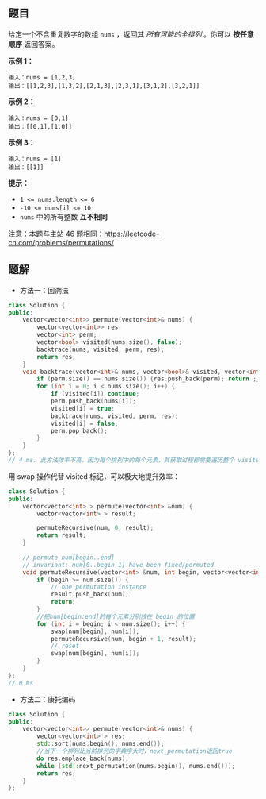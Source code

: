 ## 题目

给定一个不含重复数字的数组 `nums` ，返回其 *所有可能的全排列* 。你可以 **按任意顺序** 返回答案。

 

**示例 1：**

```
输入：nums = [1,2,3]
输出：[[1,2,3],[1,3,2],[2,1,3],[2,3,1],[3,1,2],[3,2,1]]
```

**示例 2：**

```
输入：nums = [0,1]
输出：[[0,1],[1,0]]
```

**示例 3：**

```
输入：nums = [1]
输出：[[1]]
```

 

**提示：**

- `1 <= nums.length <= 6`
- `-10 <= nums[i] <= 10`
- `nums` 中的所有整数 **互不相同**



注意：本题与主站 46 题相同：https://leetcode-cn.com/problems/permutations/ 



## 题解

- 方法一：回溯法

```c++
class Solution {
public:
    vector<vector<int>> permute(vector<int>& nums) {
        vector<vector<int>> res;
        vector<int> perm;
        vector<bool> visited(nums.size(), false);
        backtrace(nums, visited, perm, res);
        return res;
    }
    void backtrace(vector<int>& nums, vector<bool>& visited, vector<int>& perm, vector<vector<int>>& res) {
        if (perm.size() == nums.size()) {res.push_back(perm); return ;}
        for (int i = 0; i < nums.size(); i++) {
            if (visited[i]) continue;
            perm.push_back(nums[i]);
            visited[i] = true;
            backtrace(nums, visited, perm, res);
            visited[i] = false;
            perm.pop_back();
        }
    }
};
// 4 ms. 此方法效率不高，因为每个排列中的每个元素，其获取过程都需要遍历整个 visited 列表
```

用 swap 操作代替 visited 标记，可以极大地提升效率：

```c++
class Solution {
public:
    vector<vector<int> > permute(vector<int> &num) {
        vector<vector<int> > result;

        permuteRecursive(num, 0, result);
        return result;
    }
    
    // permute num[begin..end]
    // invariant: num[0..begin-1] have been fixed/permuted
    void permuteRecursive(vector<int> &num, int begin, vector<vector<int> > &result) {
        if (begin >= num.size()) {
            // one permutation instance
            result.push_back(num);
            return;
        }
        //把num[begin:end]的每个元素分别放在 begin 的位置
        for (int i = begin; i < num.size(); i++) {
            swap(num[begin], num[i]);
            permuteRecursive(num, begin + 1, result);
            // reset
            swap(num[begin], num[i]);
        }
    }
};
// 0 ms
```

- 方法二：康托编码

```c++
class Solution {
public:
    vector<vector<int>> permute(vector<int>& nums) {
        vector<vector<int> > res;
        std::sort(nums.begin(), nums.end());
        //当下一个排列比当前排列的字典序大时，next_permutation返回true
        do res.emplace_back(nums);
        while (std::next_permutation(nums.begin(), nums.end()));
        return res;
    }
};
```

